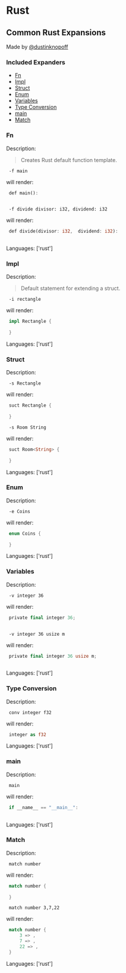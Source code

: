 # Rust

## Common Rust Expansions

Made by [@dustinknopoff](https://dustinknopoff.me)



### Included Expanders

- [Fn](#fn)
- [Impl](#impl)
- [Struct](#struct)
- [Enum](#enum)
- [Variables](#variables)
- [Type Conversion](#type-conversion)
- [main](#main)
- [Match](#match)

### Fn

Description:

> Creates Rust default function template.

` -f main`

will render:


```rust
 def main():
     
```

` -f divide divisor: i32, dividend: i32`

will render:


```rust
 def divide(divisor: i32,  dividend: i32):
     
```

Languages: ['rust']



### Impl

Description:

> Default statement for extending a struct.

` -i rectangle`

will render:


```rust
 impl Rectangle {
     
 }
```

Languages: ['rust']



### Struct

Description:

` -s Rectangle`

will render:


```rust
 suct Rectangle {
     
 }
```

` -s Room String`

will render:


```rust
 suct Room<String> {
     
 }
```

Languages: ['rust']



### Enum

Description:

` -e Coins`

will render:


```rust
 enum Coins {
     
 }
```

Languages: ['rust']



### Variables

Description:

` -v integer 36`

will render:


```rust
 private final integer 36;
 
```

` -v integer 36 usize m`

will render:


```rust
 private final integer 36 usize m;
 
```

Languages: ['rust']



### Type Conversion

Description:

` conv integer f32`

will render:


```rust
 integer as f32
```

Languages: ['rust']



### main

Description:

` main`

will render:


```rust
 if __name__ == "__main__":
     
```

Languages: ['rust']



### Match

Description:

` match number`

will render:


```rust
 match number {
     
 }
```

` match number 3,7,22`

will render:


```rust
 match number {
     3 => ,
     7 => ,
     22 => ,
 }
```

Languages: ['rust']



